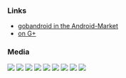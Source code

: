 ### Links
 - [gobandroid in the Android-Market](https://market.android.com/details?id=org.ligi.gobandroid_hd)
 - [on G+](https://plus.google.com/106767057593220295403/)

### Media
<img src="https://lh5.ggpht.com/JZtZXe613tLcHibT73vrsqmUCeZ9xHzRKV8KGy6CdoZdeCz9wx0QWHFis8A4-K557WSl=w705"/>
<img src="https://lh6.ggpht.com/abXpoi1x1zzyX-aYJXYiAlpYSHRgmfgrCZXfzH180ZjrMx9lYRx5lE1wW1hmapUPsck"/>
<img src="https://lh3.ggpht.com/Lsh8wATiMRf7AJgVd9_3Et9Hy2BBKGe8zNHClp50PjNEHgQXFIeoNunf8FTZDbJhhtSx"/>
<img src="https://lh4.ggpht.com/6z-T4NsJcbMqDx7zJKdOJLvoZUOJk6p2sbgeq3R-1U1hOBRD6RLTiKvuL4g_tgzijUs"/>
<img src="https://lh5.ggpht.com/KgsxECAOZFlckT2HzZylgB-4_KuDvw5YAR70pCn9ytGZOYZ49JczzYiBkQ-5BckAcSA"/>
<img src="https://lh6.ggpht.com/l2Fu_PyVHl0scfLp0_EXEzx4E0CgHOg2gqo5MDHpSl3QyVHyWF1KeKp6EyCcKs1TxISn"/>
<img src="https://lh4.ggpht.com/x1AoZrUxV0UfDIlqZ2B8UQsJY2FDslSrzoU5BakcHr8DRJgBQqiwRIdZaG760cPZ-rU"/>
<img src="https://lh5.ggpht.com/bSZvYYpXr8uOgr7mTZbWdw_rCPf2Z82BvIhwJfWVgGYxbELdRJMpeL71P7Foo33tvKg"/>
<img src="https://lh5.ggpht.com/72-MjQ7q30fH1fljIjJJMaNJ65YkJePxBwLgiwXPpfFtU0HB6qApjRYH-bm2xaK4Uw"/>
